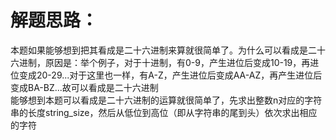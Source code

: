 解题思路：
===
本题如果能够想到把其看成是二十六进制来算就很简单了。为什么可以看成是二十六进制，原因是：举个例子，对于十进制，有0-9，产生进位后变成10-19，再进位变成20-29...对于这里也一样，有A-Z，产生进位后变成AA-AZ，再产生进位后变成BA-BZ...故可以看成是二十六进制<br>
能够想到本题可以看成是二十六进制的运算就很简单了，先求出整数n对应的字符串的长度string_size，然后从低位到高位（即从字符串的尾到头）依次求出相应的字符
